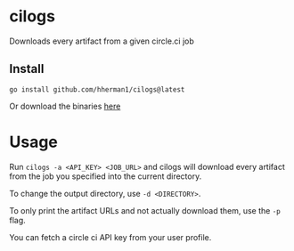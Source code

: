 
# cilogs
Downloads every artifact from a given circle.ci job

## Install

```
go install github.com/hherman1/cilogs@latest
```

Or download the binaries [here](https://github.com/hherman1/cilogs/releases/latest)

# Usage

Run `cilogs -a <API_KEY> <JOB_URL>` and cilogs will download every artifact from the job you specified into the current directory.

To change the output directory, use `-d <DIRECTORY>`.

To only print the artifact URLs and not actually download them, use the `-p` flag.

You can fetch a circle ci API key from your user profile.
